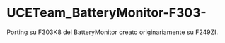 # UCETeam_BatteryMonitor-F303-
Porting su F303K8 del BatteryMonitor creato originariamente su F249ZI.

